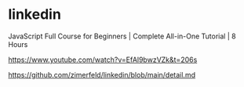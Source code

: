 # linkedin
JavaScript Full Course for Beginners | Complete All-in-One Tutorial | 8 Hours

https://www.youtube.com/watch?v=EfAl9bwzVZk&t=206s


https://github.com/zimerfeld/linkedin/blob/main/detail.md
